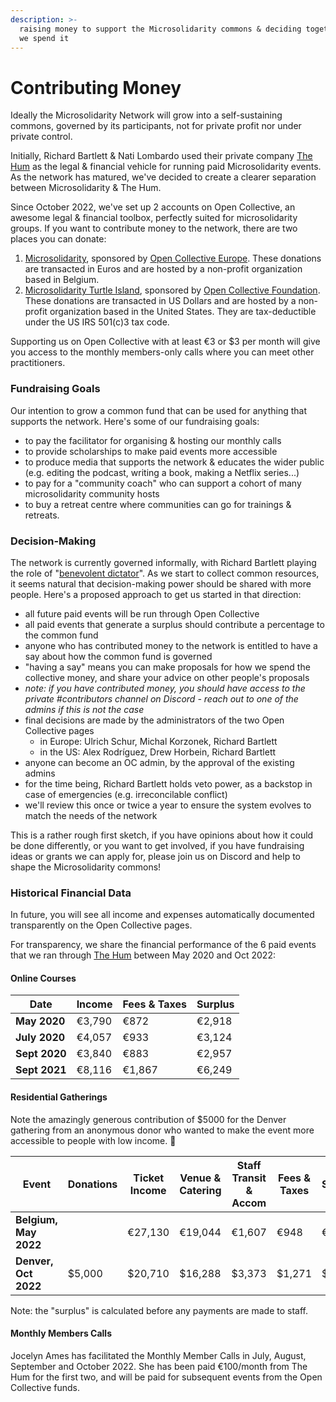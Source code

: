 ```yaml
---
description: >-
  raising money to support the Microsolidarity commons & deciding together how
  we spend it
---
```


# Contributing Money

Ideally the Microsolidarity Network will grow into a self-sustaining commons, governed by its participants, not for private profit nor under private control.

Initially, Richard Bartlett & Nati Lombardo used their private company [The Hum](http://thehum.org) as the legal & financial vehicle for running paid Microsolidarity events. As the network has matured, we've decided to create a clearer separation between Microsolidarity & The Hum.&#x20;

Since October 2022, we've set up 2 accounts on Open Collective, an awesome legal & financial toolbox, perfectly suited for microsolidarity groups. If you want to contribute money to the network, there are two places you can donate:

1. [Microsolidarity](https://opencollective.com/microsolidarity), sponsored by [Open Collective Europe](https://opencollective.com/europe). These donations are transacted in Euros and are hosted by a non-profit organization based in Belgium.&#x20;
2. [Microsolidarity Turtle Island](https://opencollective.com/microsolidarity-turtle-island), sponsored by [Open Collective Foundation](https://opencollective.com/foundation). These donations are transacted in US Dollars and are hosted by a non-profit organization based in the United States. They are tax-deductible under the US IRS 501(c)3 tax code.

Supporting us on Open Collective with at least €3 or $3 per month will give you access to the monthly members-only calls where you can meet other practitioners.

### Fundraising Goals

Our intention to grow a common fund that can be used for anything that supports the network. Here's some of our fundraising goals:

* to pay the facilitator for organising & hosting our monthly calls
* to provide scholarships to make paid events more accessible
* to produce media that supports the network & educates the wider public (e.g. editing the podcast, writing a book, making a Netflix series...)
* to pay for a "community coach" who can support a cohort of many microsolidarity community hosts
* to buy a retreat centre where communities can go for trainings & retreats.

### Decision-Making

The network is currently governed informally, with Richard Bartlett playing the role of "[benevolent dictator](https://communityrule.info/create/?r=1619810752488)". As we start to collect common resources, it seems natural that decision-making power should be shared with more people. Here's a proposed approach to get us started in that direction:

* all future paid events will be run through Open Collective
* all paid events that generate a surplus should contribute a percentage to the common fund
* anyone who has contributed money to the network is entitled to have a say about how the common fund is governed&#x20;
* "having a say" means you can make proposals for how we spend the collective money, and share your advice on other people's proposals
* _note: if you have contributed money, you should have access to the private #contributors channel on Discord - reach out to one of the admins if this is not the case_
* final decisions are made by the administrators of the two Open Collective pages&#x20;
  * in Europe: Ulrich Schur, Michal Korzonek, Richard Bartlett
  * in the US: Alex Rodríguez, Drew Horbein, Richard Bartlett
* anyone can become an OC admin, by the approval of the existing admins
* for the time being, Richard Bartlett holds veto power, as a backstop in case of emergencies (e.g. irreconcilable conflict)
* we'll review this once or twice a year to ensure the system evolves to match the needs of the network

This is a rather rough first sketch, if you have opinions about how it could be done differently, or you want to get involved, if you have fundraising ideas or grants we can apply for, please join us on Discord and help to shape the Microsolidarity commons!&#x20;

### Historical Financial Data

In future, you will see all income and expenses automatically documented transparently on the Open Collective pages.&#x20;

For transparency, we share the financial performance of the 6 paid events that we ran through [The Hum](http://thehum.org) between May 2020 and Oct 2022:

#### **Online Courses**

| Date          | Income | Fees & Taxes | Surplus |
| ------------- | ------ | ------------ | ------- |
| **May 2020**  | €3,790 | €872         | €2,918  |
| **July 2020** | €4,057 | €933         | €3,124  |
| **Sept 2020** | €3,840 | €883         | €2,957  |
| **Sept 2021** | €8,116 | €1,867       | €6,249  |

#### Residential Gatherings

Note the amazingly generous contribution of $5000 for the Denver gathering from an anonymous donor who wanted to make the event more accessible to people with low income. 🥰

| Event                 | Donations | Ticket Income | Venue & Catering | Staff Transit & Accom | Fees & Taxes | Surplus |
| --------------------- | --------- | ------------- | ---------------- | --------------------- | ------------ | ------- |
| **Belgium, May 2022** |           | €27,130       | €19,044          | €1,607                | €948         | €5,531  |
| **Denver, Oct 2022**  | $5,000    | $20,710       | $16,288          | $3,373                | $1,271       | $4,778  |

Note: the "surplus" is calculated before any payments are made to staff.

#### Monthly Members Calls

Jocelyn Ames has facilitated the Monthly Member Calls in July, August, September and October 2022. She has been paid €100/month from The Hum for the first two, and will be paid for subsequent events from the Open Collective funds.

